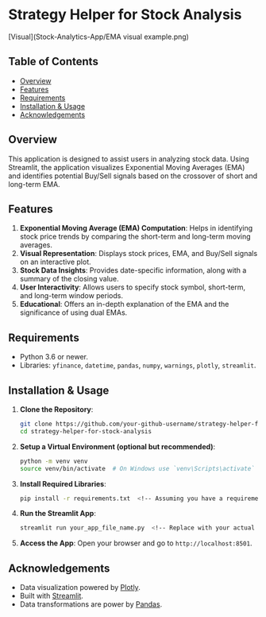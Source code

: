 # Strategy Helper for Stock Analysis

[Visual](Stock-Analytics-App/EMA visual example.png)

## Table of Contents
- [Overview](#overview)
- [Features](#features)
- [Requirements](#requirements)
- [Installation & Usage](#installation--usage)
- [Acknowledgements](#acknowledgements)

## Overview

This application is designed to assist users in analyzing stock data. Using Streamlit, the application visualizes Exponential Moving Averages (EMA) and identifies potential Buy/Sell signals based on the crossover of short and long-term EMA.

## Features
1. **Exponential Moving Average (EMA) Computation**: Helps in identifying stock price trends by comparing the short-term and long-term moving averages.
2. **Visual Representation**: Displays stock prices, EMA, and Buy/Sell signals on an interactive plot.
3. **Stock Data Insights**: Provides date-specific information, along with a summary of the closing value.
4. **User Interactivity**: Allows users to specify stock symbol, short-term, and long-term window periods.
5. **Educational**: Offers an in-depth explanation of the EMA and the significance of using dual EMAs.

## Requirements

- Python 3.6 or newer.
- Libraries: `yfinance`, `datetime`, `pandas`, `numpy`, `warnings`, `plotly`, `streamlit`.

## Installation & Usage

1. **Clone the Repository**:
    ```bash
    git clone https://github.com/your-github-username/strategy-helper-for-stock-analysis.git
    cd strategy-helper-for-stock-analysis
    ```

2. **Setup a Virtual Environment (optional but recommended)**:
    ```bash
    python -m venv venv
    source venv/bin/activate  # On Windows use `venv\Scripts\activate`
    ```

3. **Install Required Libraries**:
    ```bash
    pip install -r requirements.txt  <!-- Assuming you have a requirements.txt file with necessary libraries -->
    ```

4. **Run the Streamlit App**:
    ```bash
    streamlit run your_app_file_name.py  <!-- Replace with your actual app file name if different -->
    ```

5. **Access the App**: Open your browser and go to `http://localhost:8501`.

## Acknowledgements

- Data visualization powered by [Plotly](https://plotly.com/).
- Built with [Streamlit](https://www.streamlit.io/).
- Data transformations are power by [Pandas](https://pandas.pydata.org/).

